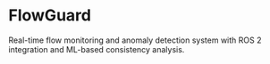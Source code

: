 # FlowGuard
Real-time flow monitoring and anomaly detection system with ROS 2 integration and ML-based consistency analysis.
